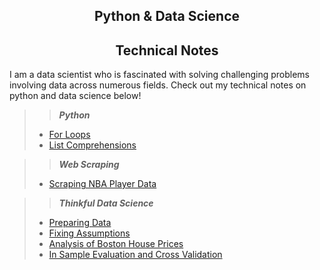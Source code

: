 ## <center>Python & Data Science</center>
## <center>Technical Notes</center>

I am a data scientist who is fascinated with solving challenging problems involving data across numerous fields. Check out my technical notes on python and data science below!

> >**_Python_**
> - [For Loops](https://rakeshbhatia.github.io/notes/python/basics/for_loops)
> - [List Comprehensions](https://rakeshbhatia.github.io/notes/python/basics/list_comprehensions)

> >**_Web Scraping_**
> - [Scraping NBA Player Data](https://rakeshbhatia.github.io/notes/web_scraping/scraping_nba_player_data)

> >**_Thinkful Data Science_**
> - [Preparing Data](https://rakeshbhatia.github.io/notes/thinkful/preparing_data)
> - [Fixing Assumptions](https://rakeshbhatia.github.io/notes/thinkful/fixing_assumptions)
> - [Analysis of Boston House Prices](https://rakeshbhatia.github.io/notes/thinkful/analysis_of_boston_house_prices)
> - [In Sample Evaluation and Cross Validation](https://rakeshbhatia.github.io/notes/thinkful/in_sample_evaluation_and_cross_validation)
